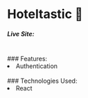 # Hoteltastic 🏨

##### Live Site:

<br>
### Features:
<li>Authentication</li>
<br>
### Technologies Used:
<li>React</li>

